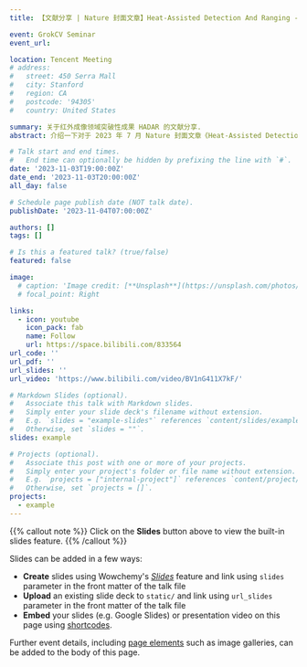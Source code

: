 ```yaml
---
title: 【文献分享 | Nature 封面文章】Heat-Assisted Detection And Ranging - Part I

event: GrokCV Seminar
event_url: 

location: Tencent Meeting
# address:
#   street: 450 Serra Mall
#   city: Stanford
#   region: CA
#   postcode: '94305'
#   country: United States

summary: 关于红外成像领域突破性成果 HADAR 的文献分享.
abstract: 介绍一下对于 2023 年 7 月 Nature 封面文章《Heat-Assisted Detection And Ranging》的粗浅理解，上传视频主要包括以下内容：(1) Amazing Breakthrough：介绍下 HADAR 取得了怎样的突破；(2) Thermal Infrared Signal Model：介绍下为何现在的红外图像都是没有颜色、少 / 没有纹理的；(3) Research Goals and Challenges：HADAR 所要实现的目标及其理论挑战；(4) Methods：HADAR 是如何实现该目标的。由于个人水平有限，所以只介绍论文内容目前看了的一部分，所以还只是 Part I。

# Talk start and end times.
#   End time can optionally be hidden by prefixing the line with `#`.
date: '2023-11-03T19:00:00Z'
date_end: '2023-11-03T20:00:00Z'
all_day: false

# Schedule page publish date (NOT talk date).
publishDate: '2023-11-04T07:00:00Z'

authors: []
tags: []

# Is this a featured talk? (true/false)
featured: false

image:
  # caption: 'Image credit: [**Unsplash**](https://unsplash.com/photos/bzdhc5b3Bxs)'
  # focal_point: Right

links:
  - icon: youtube
    icon_pack: fab
    name: Follow
    url: https://space.bilibili.com/833564
url_code: ''
url_pdf: ''
url_slides: ''
url_video: 'https://www.bilibili.com/video/BV1nG411X7kF/'

# Markdown Slides (optional).
#   Associate this talk with Markdown slides.
#   Simply enter your slide deck's filename without extension.
#   E.g. `slides = "example-slides"` references `content/slides/example-slides.md`.
#   Otherwise, set `slides = ""`.
slides: example

# Projects (optional).
#   Associate this post with one or more of your projects.
#   Simply enter your project's folder or file name without extension.
#   E.g. `projects = ["internal-project"]` references `content/project/deep-learning/index.md`.
#   Otherwise, set `projects = []`.
projects:
  - example
---
```


{{% callout note %}}
Click on the **Slides** button above to view the built-in slides feature.
{{% /callout %}}

Slides can be added in a few ways:

- **Create** slides using Wowchemy's [_Slides_](https://wowchemy.com/docs/managing-content/#create-slides) feature and link using `slides` parameter in the front matter of the talk file
- **Upload** an existing slide deck to `static/` and link using `url_slides` parameter in the front matter of the talk file
- **Embed** your slides (e.g. Google Slides) or presentation video on this page using [shortcodes](https://wowchemy.com/docs/writing-markdown-latex/).

Further event details, including [page elements](https://wowchemy.com/docs/writing-markdown-latex/) such as image galleries, can be added to the body of this page.
